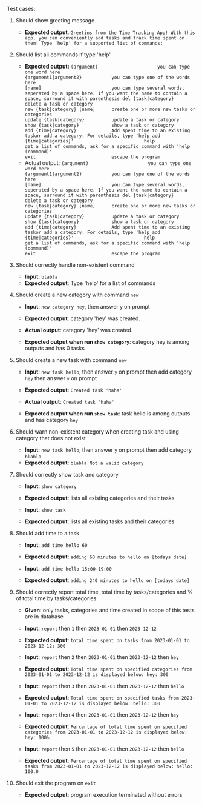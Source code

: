 Test cases:
1. Should show greeting message 
    - **Expected output**: `Greetins from the Time Tracking App!
With this app, you can conveniently add tasks and track time spent on them!
Type 'help' for a supported list of commands:`

2. Should list all commands if type 'help'
    - **Expected output:** 
    `(argument)                      you can type one word here                                                                                                  
    {argument1|argument2}           you can type one of the words here                                                                                          
    [name]                          you can type several words, seperated by a space here. If you want the name to contain a space, surround it with parenthesis
    del {task|category}             delete a task or category                                                                                                   
    new {task|category} [name]      create one or more new tasks or categories                                                                                  
    update {task|category}          update a task or category                                                                                                   
    show {task|category}            show a task or category                                                                                                     
    add {time|category}             Add spent time to an existing taskor add a category. For details, type 'help add {time|categories}'                         
    help                            get a list of commands, ask for a specific command with 'help (command)'                                                    
    exit                            escape the program`
    - Actual output:
    `(argument)                      you can type one word here                                                                                                  
    {argument1|argument2}           you can type one of the words here                                                                                          
    [name]                          you can type several words, seperated by a space here. If you want the name to contain a space, surround it with parenthesis
    del {task|category}             delete a task or category                                                                                                   
    new {task|category} [name]      create one or more new tasks or categories                                                                                  
    update {task|category}          update a task or category                                                                                                   
    show {task|category}            show a task or category                                                                                                     
    add {time|category}             Add spent time to an existing taskor add a category. For details, type 'help add {time|categories}'                         
    help                            get a list of commands, ask for a specific command with 'help (command)'                                                    
    exit                            escape the program`

3. Should correctly handle non-existent command
    - **Input**: `blabla`
    - **Expected output**: Type 'help' for a list of commands

4. Should create a new category with command `new`
    - **Input**: `new category hey`, then answer `y` on prompt
    - **Expected output**: category 'hey' was created.
    - **Actual output**: category 'hey' was created.

    - **Expected output when run `show category`**: category hey is among outputs and has 0 tasks

4. Should create a new task with command `new`
    - **Input**: `new task hello`, then answer `y` on prompt then add category `hey` then answer `y` on prompt
    - **Expected output**: `Created task 'haha'`
    - **Actual output**: `Created task 'haha'`

    - **Expected output when run `show task`**: task hello is among outputs and has category `hey`

5. Should warn non-existent category when creating task and using category that does not exist
    - **Input**: `new task hello`, then answer `y` on prompt then add category `blabla`
    - **Expected output**: `blabla Not a valid category`

6. Should correctly show task and category
    - **Input**: `show category`
    - **Expected output**: lists all existing categories and their tasks

    - **Input**: `show task`
    - **Expected output**: lists all existing tasks and their categories

7. Should add time to a task
    - **Input**: `add time hello 60`
    - **Expected output**: `adding 60 minutes to hello on [todays date]`

    - **Input**: `add time hello 15:00-19:00`
    - **Expected output**: `adding 240 minutes to hello on [todays date]`

8. Should correctly report total time, total time by tasks/categories and % of total time by tasks/categories
    - **Given**: only tasks, categories and time created in scope of this tests are in database

    - **Input**: `report` then `1` then `2023-01-01` then `2023-12-12`
    - **Expected output**: `total time spent on tasks from 2023-01-01 to 2023-12-12: 300`

    - **Input**: `report` then `2` then `2023-01-01` then `2023-12-12` then `hey`
    - **Expected output**: `Total time spent on specified categories from 2023-01-01 to 2023-12-12 is displayed below: hey: 300`

    - **Input**: `report` then `3` then `2023-01-01` then `2023-12-12` then `hello`
    - **Expected output**: `Total time spent on specified tasks from 2023-01-01 to 2023-12-12 is displayed below: hello: 300`

    - **Input**: `report` then `4` then `2023-01-01` then `2023-12-12` then `hey`
    - **Expected output**: `Percentage of total time spent on specified categories from 2023-01-01 to 2023-12-12 is displayed below: hey: 100%`

    - **Input**: `report` then `5` then `2023-01-01` then `2023-12-12` then `hello`
    - **Expected output**: `Percentage of total time spent on specified tasks from 2023-01-01 to 2023-12-12 is displayed below: hello: 100.0`

9. Should exit the program on `exit`
    - **Expected output**: program execution terminated without errors


